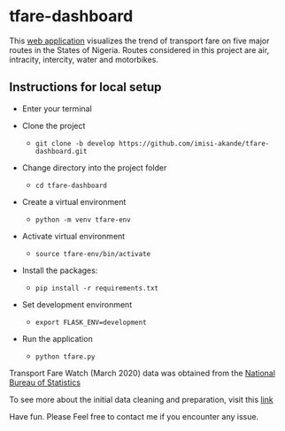 # tfare-dashboard

This [web application](https://tfare-dashboard.herokuapp.com/) visualizes the trend of 
transport fare on five major routes in the States of Nigeria. Routes considered in this 
project are air, intracity, intercity, water and motorbikes.

## Instructions for local setup
- Enter your terminal

- Clone the project
    - ```git clone -b develop https://github.com/imisi-akande/tfare-dashboard.git```

- Change directory into the project folder
    - ```cd tfare-dashboard```

- Create a virtual environment
    - ```python -m venv tfare-env```

- Activate virtual environment
    - ```source tfare-env/bin/activate```

- Install the packages:
    - ```pip install -r requirements.txt```

- Set development environment
    - ```export FLASK_ENV=development```

-  Run the application
    - ```python tfare.py```

Transport Fare Watch (March 2020) data was obtained from the [National Bureau of Statistics](https://www.nigerianstat.gov.ng/elibrary?page=4&offset=30)

To see more about the initial data cleaning and preparation, visit this [link](https://github.com/imisi-akande/tfare-watch)

Have fun. Please Feel free to contact me if you encounter any issue.